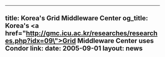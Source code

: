 
---
title: Korea's Grid Middleware Center
og_title: Korea's <a href=\"http://gmc.icu.ac.kr/researches/researches.php?idx=09\">Grid Middleware Center</a> uses Condor
link: 
date: 2005-09-01
layout: news
---

  
